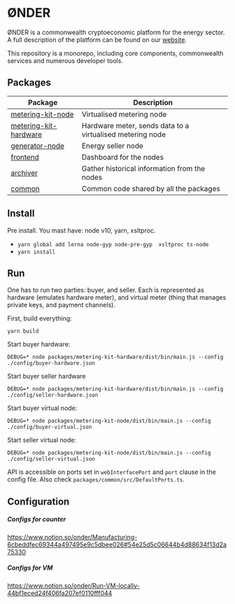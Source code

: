 # ØNDER

ØNDER is a commonwealth cryptoeconomic platform for the energy sector. A full description of the platform can be found on our [website](https://onder.tech).

This repository is a monorepo, including core components, commonwealth services and numerous developer tools.

## Packages

| Package                                                   | Description                                               |
| --------------------------------------------------------- | --------------------------------------------------------- |
| [metering-kit-node](packages/metering-kit-node)       | Virtualised metering node                                 |
| [metering-kit-hardware](packages/metering-kit-hardware)       | Hardware meter, sends data to a virtualised metering node |
| [generator-node](./packages/generator-node)               | Energy seller node                                        |
| [frontend](./packages/frontend)                           | Dashboard for the nodes                                   |
| [archiver](./packages/archiver)                           | Gather historical information from the nodes              |
| [common](./packages/common)                               | Common code shared by all the packages                    |

## Install
Pre install. You mast have: node v10,  yarn, xsltproc.
* `yarn global add lerna node-gyp node-pre-gyp  xsltproc ts-node`
* `yarn install`

## Run
One has to run two parties: buyer, and seller. Each is represented as hardware (emulates hardware meter),
and virtual meter (thing that manages private keys, and payment channels).

First, build everything:
```
yarn build
```

Start buyer hardware:
```
DEBUG=* node packages/metering-kit-hardware/dist/bin/main.js --config ./config/buyer-hardware.json
```
Start buyer seller hardware
```
DEBUG=* node packages/metering-kit-hardware/dist/bin/main.js --config ./config/seller-hardware.json
```

Start buyer virtual node:
```
DEBUG=* node packages/metering-kit-node/dist/bin/main.js --config ./config/buyer-virtual.json
```
Start seller virtual node:
```
DEBUG=* node packages/metering-kit-node/dist/bin/main.js --config ./config/seller-virtual.json
```

API is accessible on ports set in `webInterfacePort` and `port` clause in the config file.
Also check `packages/common/src/DefaultPorts.ts`.  

## Configuration

##### Configs for counter
https://www.notion.so/onder/Manufacturing-6cbeddfec69344a497495e9c5dbee026#54e25d5c06644b4d88634f13d2a75330

##### Configs for VM
https://www.notion.so/onder/Run-VM-locally-44bf1eced24f406fa207ef0110fff044
